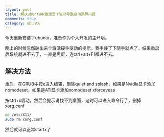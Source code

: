 ```yaml
---
layout: post
title: 解决ubuntu中激活显卡驱动导致启动黑屏问题
comments: true
category: ubuntu
---
```


今天重新安装了ubuntu，准备作为个人开发的主环境。

晚上的时候忽然蹦出来个激活硬件驱动的提示，我手贱了下随手就点了，结果重启后系统就进不去了，一直是黑屏，连ctrl+alt+F1都进不去。

## 解决方法

重启，在GRUB中按e进入编辑，删除quiet and splash，如果是Nvidia显卡添加nomodeset，如果是ATI显卡添加nomodeset xforcevesa

按ctrl+x启动，然后会提示说找不到桌面，这时可以进入命令行了，删掉xorg.conf

```bash
cd /etc/X11/
sudo rm xorg.conf
```

然后就可以正常startx了

